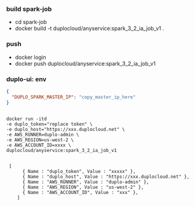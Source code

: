 ### build  spark-job
* cd spark-job
* docker build -t duplocloud/anyservice:spark_3_2_ia_job_v1 .
### push
* docker login
* docker push duplocloud/anyservice:spark_3_2_ia_job_v1
 

###  duplo-ui: env  

```json
{
  "DUPLO_SPARK_MASTER_IP": "copy_master_ip_here" 
}

```


```

docker run -itd 
-e duplo_token="replace token" \
-e duplo_host="https://xxx.duplocloud.net" \
-e AWS_RUNNER=duplo-admin \
-e AWS_REGION=us-west-2 \
-e AWS_ACCOUNT_ID=xxxx \
duplocloud/anyservice:spark_3_2_ia_job_v1
 

 [
      { Name : "duplo_token", Value : "xxxxx" },
      { Name : "duplo_host", Value : "https://xxx.duplocloud.net" },
      { Name : "AWS_RUNNER", Value : "duplo-admin" },
      { Name : "AWS_REGION", Value : "us-west-2" },
      { Name : "AWS_ACCOUNT_ID", Value : "xxx" },
    ]
```